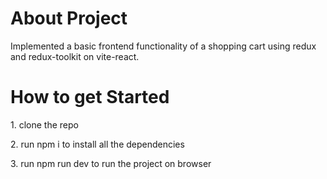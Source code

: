 <h1>About Project</h1>
<p>Implemented a basic frontend functionality of a shopping cart using redux and redux-toolkit on vite-react.</p>

<h1>How to get Started</h1>
<p>1. clone the repo</p>
<p>2. run npm i to install all the dependencies</p>
<p>3. run npm run dev to run the project on browser</p>